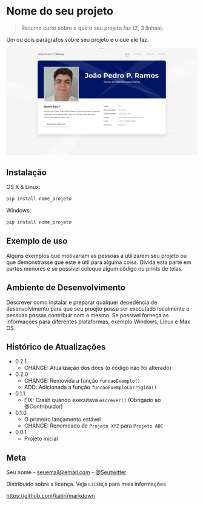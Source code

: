 # Nome do seu projeto
> Resumo curto sobre o que o seu projeto faz (2, 3 linhas).

Um ou dois parágrafos sobre seu projeto e o que ele faz.

![](imagem_projeto.jpg "Imagem do projeto")

## Instalação

OS X & Linux:

```sh
pip install nome_projeto
```

Windows:

```sh
pip install nome_projeto
```

## Exemplo de uso

Alguns exemplos que motivariam as pessoas a utilizarem seu projeto ou que demonstrasse que este é útil para alguma coisa. Divida esta parte em partes menores e se possível coloque algum código ou prints de telas.

## Ambiente de Desenvolvimento

Descrever como instalar e preparar qualquer depedência de desenvolvimento para que seu proejto possa ser executado localmente e pessoas possas contribuir com o mesmo. Se possível forneça as informações para diferentes plataformas, exemplo Windows, Linux e Max OS.

## Histórico de Atualizações

* 0.2.1
    * CHANGE: Atualização dos docs (o código não foi alterado)
* 0.2.0
    * CHANGE: Removida a função `funcaoExemplo()`
    * ADD: Adicionada a função `funcaoExemploCorrigida()`
* 0.1.1
    * FIX: Crash quando executava `escrever()` (Obrigado ao @Contribuidor)
* 0.1.0
    * O primeiro lançamento estável
    * CHANGE: Renomeado de `Projeto XYZ` para `Projeto ABC`
* 0.0.1
    * Projeto inicial

## Meta
Seu nome - <seuemail@email.com> - [@Seutwitter](https://twitter.com/)

Distribuído sobre a licença. Veja `LICENÇA` para mais informações

<https://github.com/katiri/markdown>